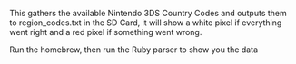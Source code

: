 This gathers the available Nintendo 3DS Country Codes and outputs them to region_codes.txt in the SD Card, it will show a white pixel if everything went right and a red pixel if something went wrong.

Run the homebrew, then run the Ruby parser to show you the data